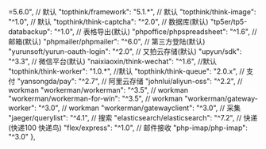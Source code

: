 <?php

/**
 * @Author: Eric-枫
 * @Date:   2019-09-06 10:45:20
 * @Last Modified by:   Eric-枫
 * @Last Modified time: 2019-09-06 10:53:57
 */
"require": {
	// 默认
    "php": ">=5.6.0",  
	// 默认
    "topthink/framework": "5.1.*",
	// 默认
    "topthink/think-image": "^1.0",
	// 默认
    "topthink/think-captcha": "^2.0",
    // 数据库(默认)
    "tp5er/tp5-databackup": "^1.0",
	// 表格导出(默认)
    "phpoffice/phpspreadsheet": "^1.6",
    // 邮箱(默认)
    "phpmailer/phpmailer": "^6.0",
    // 第三方登陆(默认)
    "yurunsoft/yurun-oauth-login": "^2.0",
	// 又拍云存储(默认)
    "upyun/sdk": "^3.3",
    // 微信平台(默认)
    "naixiaoxin/think-wechat": "^1.6",
    //默认
    "topthink/think-worker": "1.0.*",
    //默认
    "topthink/think-queue": "2.0.x",

	// 支付
    "yansongda/pay": "^2.7",
	// 阿里云存储
    "johnlui/aliyun-oss": "^2.2",
	// workman
    "workerman/workerman": "^3.5",
	// workman
    "workerman/workerman-for-win": "^3.5",
	// workman
    "workerman/gateway-worker": "^3.0",
	// workman
    "workerman/gatewayclient": "^3.0",
	
	// 采集
    "jaeger/querylist": "^4.1",
	
	// 搜索
    "elasticsearch/elasticsearch": "^7.2",
	// 快递(快递100 快递鸟)
    "flex/express": "^1.0",
	// 邮件接收
    "php-imap/php-imap": "^3.0"
},